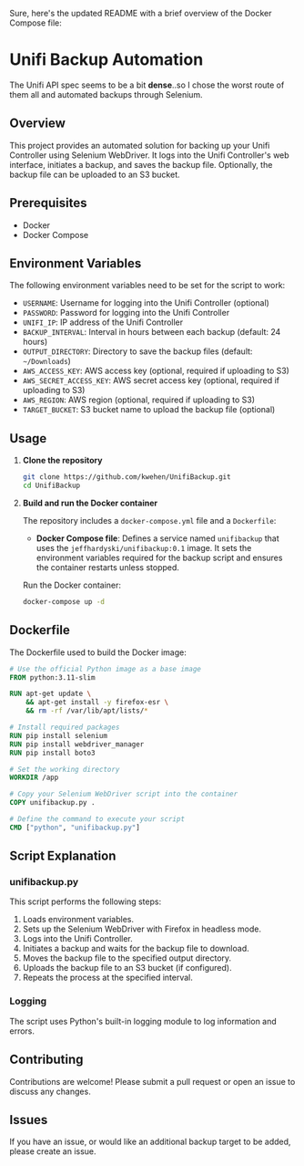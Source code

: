 Sure, here's the updated README with a brief overview of the Docker Compose file:

# Unifi Backup Automation

The Unifi API spec seems to be a bit **dense**..so I chose the worst route of them all and automated backups through Selenium.

## Overview

This project provides an automated solution for backing up your Unifi Controller using Selenium WebDriver. It logs into the Unifi Controller's web interface, initiates a backup, and saves the backup file. Optionally, the backup file can be uploaded to an S3 bucket.

## Prerequisites

- Docker
- Docker Compose

## Environment Variables

The following environment variables need to be set for the script to work:

- `USERNAME`: Username for logging into the Unifi Controller (optional)
- `PASSWORD`: Password for logging into the Unifi Controller
- `UNIFI_IP`: IP address of the Unifi Controller
- `BACKUP_INTERVAL`: Interval in hours between each backup (default: 24 hours)
- `OUTPUT_DIRECTORY`: Directory to save the backup files (default: `~/Downloads`)
- `AWS_ACCESS_KEY`: AWS access key (optional, required if uploading to S3)
- `AWS_SECRET_ACCESS_KEY`: AWS secret access key (optional, required if uploading to S3)
- `AWS_REGION`: AWS region (optional, required if uploading to S3)
- `TARGET_BUCKET`: S3 bucket name to upload the backup file (optional)

## Usage

1. **Clone the repository**

   ```sh
   git clone https://github.com/kwehen/UnifiBackup.git
   cd UnifiBackup
   ```

2. **Build and run the Docker container**

   The repository includes a `docker-compose.yml` file and a `Dockerfile`:

   - **Docker Compose file**: Defines a service named `unifibackup` that uses the `jeffhardyski/unifibackup:0.1` image. It sets the environment variables required for the backup script and ensures the container restarts unless stopped.

   Run the Docker container:

   ```sh
   docker-compose up -d
   ```

## Dockerfile

The Dockerfile used to build the Docker image:

```dockerfile
# Use the official Python image as a base image
FROM python:3.11-slim

RUN apt-get update \
    && apt-get install -y firefox-esr \
    && rm -rf /var/lib/apt/lists/*

# Install required packages
RUN pip install selenium
RUN pip install webdriver_manager
RUN pip install boto3

# Set the working directory
WORKDIR /app

# Copy your Selenium WebDriver script into the container
COPY unifibackup.py .

# Define the command to execute your script
CMD ["python", "unifibackup.py"]
```

## Script Explanation

### unifibackup.py

This script performs the following steps:

1. Loads environment variables.
2. Sets up the Selenium WebDriver with Firefox in headless mode.
3. Logs into the Unifi Controller.
4. Initiates a backup and waits for the backup file to download.
5. Moves the backup file to the specified output directory.
6. Uploads the backup file to an S3 bucket (if configured).
7. Repeats the process at the specified interval.

### Logging

The script uses Python's built-in logging module to log information and errors.

## Contributing

Contributions are welcome! Please submit a pull request or open an issue to discuss any changes.

## Issues

If you have an issue, or would like an additional backup target to be added, please create an issue.
